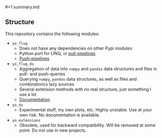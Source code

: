 #>1 summary.md

## Structure

This repository contains the following modules:
* `yo_fluq`
    * Does not have any dependencies on other Pypi modules
    * Python port for LINQ, or [pull-pipelines](documentation/yo_fluq_pull.md)
    * [Push-pipelines](documentation/yo_fluq_push.md)
* `yo_fluq_ds`
    * Aggregation of data into `numpy` and `pandas` data structures and files in pull- and push-queries
    * Querying `numpy`, `pandas` data structures, as well as files and combinatorics lazy sources
    * Several extension methods with no real structure, just something I use a lot
    * [Documentation](documentation/README_yo_fluq_ds.md)
* `yo_ds`
    * Experimental stuff, my own plots, etc. Highly unstable. Use at your own risk. No documentation is available.
* `yo_extensions`
    * Obsolete, used for backward compatibility. Will be removed at some point. Do not use in new projects.
